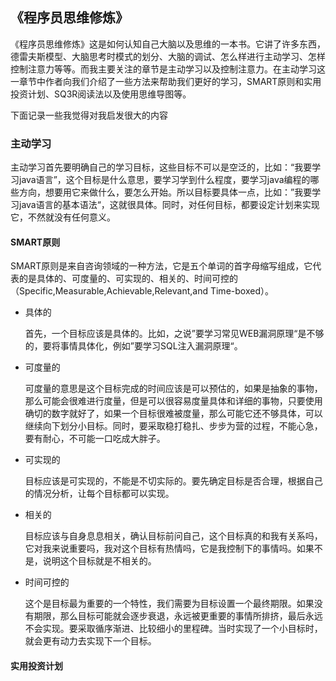 ## 《程序员思维修炼》

《程序员思维修炼》这是如何认知自己大脑以及思维的一本书。它讲了许多东西，德雷夫斯模型、大脑思考时模式的划分、大脑的调试、怎么样进行主动学习、怎样控制注意力等等。而我主要关注的章节是主动学习以及控制注意力。在主动学习这一章节中作者向我们介绍了一些方法来帮助我们更好的学习，SMART原则和实用投资计划、SQ3R阅读法以及使用思维导图等。



下面记录一些我觉得对我启发很大的内容



### 主动学习

主动学习首先要明确自己的学习目标，这些目标不可以是空泛的，比如：“我要学习java语言”，这个目标是什么意思，要学习学到什么程度，要学习java编程的哪些方向，想要用它来做什么，要怎么开始。所以目标要具体一点，比如：”我要学习java语言的基本语法“，这就很具体。同时，对任何目标，都要设定计划来实现它，不然就没有任何意义。

#### SMART原则

SMART原则是来自咨询领域的一种方法，它是五个单词的首字母缩写组成，它代表的是具体的、可度量的、可实现的、相关的、时间可控的（Specific,Measurable,Achievable,Relevant,and Time-boxed）。

* 具体的

  首先，一个目标应该是具体的。比如，之说”要学习常见WEB漏洞原理“是不够的，要将事情具体化，例如”要学习SQL注入漏洞原理“。

* 可度量的

  可度量的意思是这个目标完成的时间应该是可以预估的，如果是抽象的事物，那么可能会很难进行度量，但是可以很容易度量具体和详细的事物，只要使用确切的数字就好了，如果一个目标很难被度量，那么可能它还不够具体，可以继续向下划分小目标。同时，要采取稳打稳扎、步步为营的过程，不能心急，要有耐心，不可能一口吃成大胖子。

* 可实现的

  目标应该是可实现的，不能是不切实际的。要先确定目标是否合理，根据自己的情况分析，让每个目标都可以实现。

* 相关的

  目标应该与自身息息相关，确认目标前问自己，这个目标真的和我有关系吗，它对我来说重要吗，我对这个目标有热情吗，它是我控制下的事情吗。如果不是，说明这个目标就是不相关的。

* 时间可控的

  这个是目标最为重要的一个特性，我们需要为目标设置一个最终期限。如果没有期限，那么目标可能就会逐步衰退，永远被更重要的事情所排挤，最后永远不会实现。要采取循序渐进、比较细小的里程碑。当时实现了一个小目标时，就会更有动力去实现下一个目标。



#### 实用投资计划

